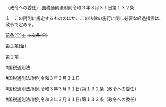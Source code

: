 （政令への委任）
国税通則法附則令和３年３月３１日第１３２条

１　この附則に規定するもののほか、この法律の施行に関し必要な経過措置は、政令で定める。

[前条(全)←](国税通則法＿＿＿＿附則令和３年３月３１日第１３１条_.md)  ~~→次条(全)~~

[第１項(全)](国税通則法＿＿＿＿附則令和３年３月３１日第１３２条第１項_.md)  

[第１項 　 ](国税通則法＿＿＿＿附則令和３年３月３１日第１３２条第１項.md)  

#国税通則法

#国税通則法/附則令和３年３月３１日

#国税通則法/附則令和３年３月３１日/第１３２条（政令への委任）

#国税通則法/附則令和３年３月３１日/第１３２条（政令への委任）

